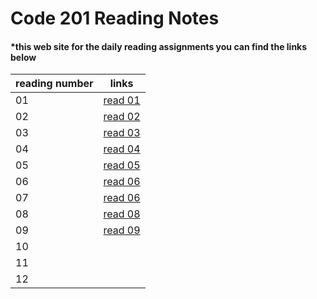 # Code 201 Reading Notes
#### *this web site for the daily reading assignments you can find the links below 


|    reading number      |                           links                                |
|------------------------|----------------------------------------------------------------|
|           01           |[read 01](https://salehmmasri.github.io/reading-notes/class-01) |
|           02           |[read 02](https://salehmmasri.github.io/reading-notes/class-02) |
|           03           |[read 03](https://salehmmasri.github.io/reading-notes/class-03) |
|           04           |[read 04](https://salehmmasri.github.io/reading-notes/class-04) |
|           05           |[read 05](https://salehmmasri.github.io/reading-notes/class-05) |
|           06           |[read 06](https://salehmmasri.github.io/reading-notes/class-06) |
|           07           |[read 06](https://salehmmasri.github.io/reading-notes/class-06) |
|           08           |[read 08](https://salehmmasri.github.io/reading-notes/class-08) |
|           09           |[read 09](https://salehmmasri.github.io/reading-notes/class-09) |
|           10           |                                                                |
|           11           |                                                                |
|           12           |                                                                |
             

